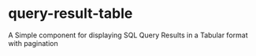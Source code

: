 # query-result-table
A Simple component for displaying SQL Query Results in a Tabular format with pagination
